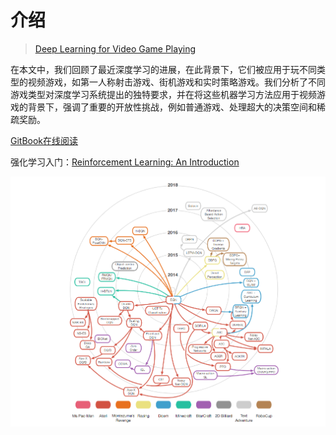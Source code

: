 # 介绍

> [Deep Learning for Video Game Playing](http://arxiv.org/pdf/1708.07902)

在本文中，我们回顾了最近深度学习的进展，在此背景下，它们被应用于玩不同类型的视频游戏，如第一人称射击游戏、街机游戏和实时策略游戏。我们分析了不同游戏类型对深度学习系统提出的独特要求，并在将这些机器学习方法应用于视频游戏的背景下，强调了重要的开放性挑战，例如普通游戏、处理超大的决策空间和稀疏奖励。

[GitBook在线阅读](https://bianhao9527.gitbook.io/deep-learning-for-video-game-playing)

强化学习入门：[Reinforcement Learning: An Introduction](http://incompleteideas.net/book/the-book-2nd.html)

![](.gitbook/assets/all%20%281%29.png)

